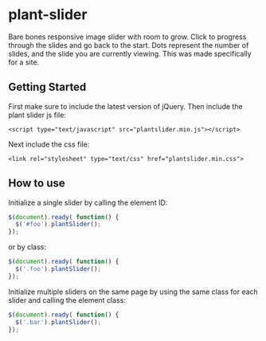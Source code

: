 # plant-slider
Bare bones responsive image slider with room to grow. Click to progress through the slides and go back to the start. Dots represent the number of slides, and the slide you are currently viewing. This was made specifically for a site.
## Getting Started
First make sure to include the latest version of jQuery. Then include the plant slider js file:
```html5
<script type="text/javascript" src="plantslider.min.js"></script>
```
Next include the css file:
```html5
<link rel="stylesheet" type="text/css" href="plantslider.min.css">
```
## How to use
Initialize a single slider by calling the element ID:
```js
$(document).ready( function() {
  $('#foo').plantSlider();
});
```
or by class:
```js
$(document).ready( function() {
  $('.foo').plantSlider();
});
```
Initialize multiple sliders on the same page by using the same class for each slider and calling the element class:
```js
$(document).ready( function() {
  $('.bar').plantSlider();
});
```
